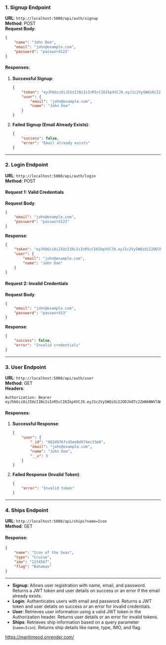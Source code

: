 
### 1. **Signup Endpoint**
**URL**: `http://localhost:5000/api/auth/signup`  
**Method**: POST  
**Request Body**:  
```json
{
    "name": "John Doe",
    "email": "john@example.com",
    "password": "password123"
}
```

#### Responses:
1. **Successful Signup**:
   ```json
   {
       "token": "eyJhbGciOiJIUzI1NiIsInR5cCI6IkpXVCJ9.eyJ1c2VySWQiOiI2ODJkOTc2ZmNkNWVlNmQ5NzRlYzMzZTAiLCJpYXQiOjE3NDc4MTgzNTEsImV4cCI6MTc0NzgyMTk1MX0.H2Ro4NkOs7PCCWOcTxBfZNlpL5Yg-ow2JA30tQdAHgY",
       "user": {
           "email": "john@example.com",
           "name": "John Doe"
       }
   }
   ```

2. **Failed Signup (Email Already Exists)**:
   ```json
   {
       "success": false,
       "error": "Email already exists"
   }
   ```

---

### 2. **Login Endpoint**
**URL**: `http://localhost:5000/api/auth/login`  
**Method**: POST  

#### Request 1: Valid Credentials  
**Request Body**:  
```json
{
    "email": "john@example.com",
    "password": "password123"
}
```

**Response**:  
```json
{
    "token": "eyJhbGciOiJIUzI1NiIsInR5cCI6IkpXVCJ9.eyJ1c2VySWQiOiI2ODJkOTc2ZmNkNWVlNmQ5NzRlYzMzZTAiLCJpYXQiOjE3NDc4MTg2MDksImV4cCI6MTc0NzgyMjIwOX0.Uu2VeVbAtvWe2NXhUXRA79z53hwyxs254GWfBsdXYSQ",
    "user": {
        "email": "john@example.com",
        "name": "John Doe"
    }
}
```

#### Request 2: Invalid Credentials  
**Request Body**:  
```json
{
    "email": "john@example.com",
    "password": "password13"
}
```

**Response**:  
```json
{
    "success": false,
    "error": "Invalid credentials"
}
```

---

### 3. **User Endpoint**
**URL**: `http://localhost:5000/api/auth/user`  
**Method**: GET  
**Headers**:  
```
Authorization: Bearer eyJhbGciOiJIUzI1NiIsInR5cCI6IkpXVCJ9.eyJ1c2VySWQiOiI2ODJkOTc2ZmNkNWVlNmQ5NzRlYzMzZTAiLCJpYXQiOjE3NDc4MTg2MDksImV4cCI6MTc0NzgyMjIwOX0.Uu2VeVbAtvWe2NXhUXRA79z53hwyxs254GWfBsdXYSQ
```

#### Responses:
1. **Successful Response**:  
   ```json
   {
       "user": {
           "_id": "682d976fcd5ee6d974ec33e0",
           "email": "john@example.com",
           "name": "John Doe",
           "__v": 0
       }
   }
   ```

2. **Failed Response (Invalid Token)**:  
   ```json
   {
       "error": "Invalid token"
   }
   ```

---

### 4. **Ships Endpoint**
**URL**: `http://localhost:5000/api/ships?name=Icon`  
**Method**: GET  

#### Response:
```json
{
    "name": "Icon of the Seas",
    "type": "Cruise",
    "imo": "1234567",
    "flag": "Bahamas"
}
```

---


- **Signup**: Allows user registration with name, email, and password. Returns a JWT token and user details on success or an error if the email already exists.
- **Login**: Authenticates users with email and password. Returns a JWT token and user details on success or an error for invalid credentials.
- **User**: Retrieves user information using a valid JWT token in the Authorization header. Returns user details or an error for invalid tokens.
- **Ships**: Retrieves ship information based on a query parameter (`name=Icon`). Returns ship details like name, type, IMO, and flag.


https://maritimeod.onrender.com/